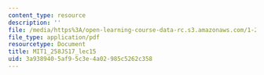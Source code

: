 ```yaml
---
content_type: resource
description: ''
file: /media/https%3A/open-learning-course-data-rc.s3.amazonaws.com/1-258j-public-transportation-systems-spring-2017/3a9389405af95c3e4a02985c5262c358_MIT1_258JS17_lec15.pdf
file_type: application/pdf
resourcetype: Document
title: MIT1_258JS17_lec15
uid: 3a938940-5af9-5c3e-4a02-985c5262c358
---
```

